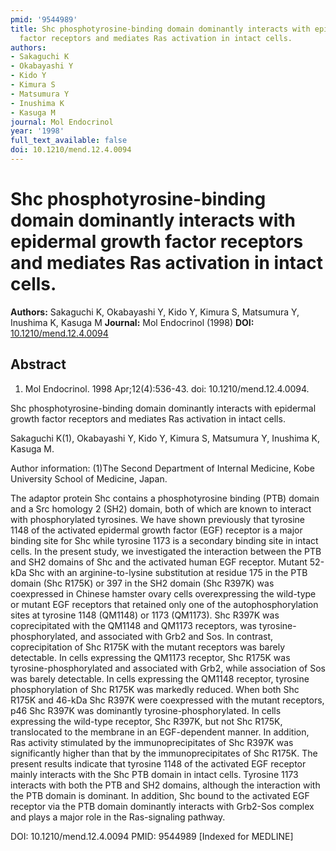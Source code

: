 ```yaml
---
pmid: '9544989'
title: Shc phosphotyrosine-binding domain dominantly interacts with epidermal growth
  factor receptors and mediates Ras activation in intact cells.
authors:
- Sakaguchi K
- Okabayashi Y
- Kido Y
- Kimura S
- Matsumura Y
- Inushima K
- Kasuga M
journal: Mol Endocrinol
year: '1998'
full_text_available: false
doi: 10.1210/mend.12.4.0094
---
```


# Shc phosphotyrosine-binding domain dominantly interacts with epidermal growth factor receptors and mediates Ras activation in intact cells.
**Authors:** Sakaguchi K, Okabayashi Y, Kido Y, Kimura S, Matsumura Y, Inushima K, Kasuga M
**Journal:** Mol Endocrinol (1998)
**DOI:** [10.1210/mend.12.4.0094](https://doi.org/10.1210/mend.12.4.0094)

## Abstract

1. Mol Endocrinol. 1998 Apr;12(4):536-43. doi: 10.1210/mend.12.4.0094.

Shc phosphotyrosine-binding domain dominantly interacts with epidermal growth 
factor receptors and mediates Ras activation in intact cells.

Sakaguchi K(1), Okabayashi Y, Kido Y, Kimura S, Matsumura Y, Inushima K, Kasuga 
M.

Author information:
(1)The Second Department of Internal Medicine, Kobe University School of 
Medicine, Japan.

The adaptor protein Shc contains a phosphotyrosine binding (PTB) domain and a 
Src homology 2 (SH2) domain, both of which are known to interact with 
phosphorylated tyrosines. We have shown previously that tyrosine 1148 of the 
activated epidermal growth factor (EGF) receptor is a major binding site for Shc 
while tyrosine 1173 is a secondary binding site in intact cells. In the present 
study, we investigated the interaction between the PTB and SH2 domains of Shc 
and the activated human EGF receptor. Mutant 52-kDa Shc with an 
arginine-to-lysine substitution at residue 175 in the PTB domain (Shc R175K) or 
397 in the SH2 domain (Shc R397K) was coexpressed in Chinese hamster ovary cells 
overexpressing the wild-type or mutant EGF receptors that retained only one of 
the autophosphorylation sites at tyrosine 1148 (QM1148) or 1173 (QM1173). Shc 
R397K was coprecipitated with the QM1148 and QM1173 receptors, was 
tyrosine-phosphorylated, and associated with Grb2 and Sos. In contrast, 
coprecipitation of Shc R175K with the mutant receptors was barely detectable. In 
cells expressing the QM1173 receptor, Shc R175K was tyrosine-phosphorylated and 
associated with Grb2, while association of Sos was barely detectable. In cells 
expressing the QM1148 receptor, tyrosine phosphorylation of Shc R175K was 
markedly reduced. When both Shc R175K and 46-kDa Shc R397K were coexpressed with 
the mutant receptors, p46 Shc R397K was dominantly tyrosine-phosphorylated. In 
cells expressing the wild-type receptor, Shc R397K, but not Shc R175K, 
translocated to the membrane in an EGF-dependent manner. In addition, Ras 
activity stimulated by the immunoprecipitates of Shc R397K was significantly 
higher than that by the immunoprecipitates of Shc R175K. The present results 
indicate that tyrosine 1148 of the activated EGF receptor mainly interacts with 
the Shc PTB domain in intact cells. Tyrosine 1173 interacts with both the PTB 
and SH2 domains, although the interaction with the PTB domain is dominant. In 
addition, Shc bound to the activated EGF receptor via the PTB domain dominantly 
interacts with Grb2-Sos complex and plays a major role in the Ras-signaling 
pathway.

DOI: 10.1210/mend.12.4.0094
PMID: 9544989 [Indexed for MEDLINE]
